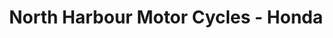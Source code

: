 ---
title: "North Harbour Motor Cycles - Honda"
url: /ayr/north-harbour-motor-cycles-honda/
shop: motorcycle
---